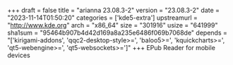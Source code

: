 +++
draft = false
title = "arianna 23.08.3-2"
version = "23.08.3-2"
date = "2023-11-14T01:50:20"
categories = ['kde5-extra']
upstreamurl = "http://www.kde.org"
arch = "x86_64"
size = "301916"
usize = "641999"
sha1sum = "95464b907b4d42d169a8a235e6486f069b7068de"
depends = "['kirigami-addons', 'qqc2-desktop-style>=', 'baloo5>=', 'kquickcharts>=', 'qt5-webengine>=', 'qt5-websockets>=']"
+++
EPub Reader for mobile devices